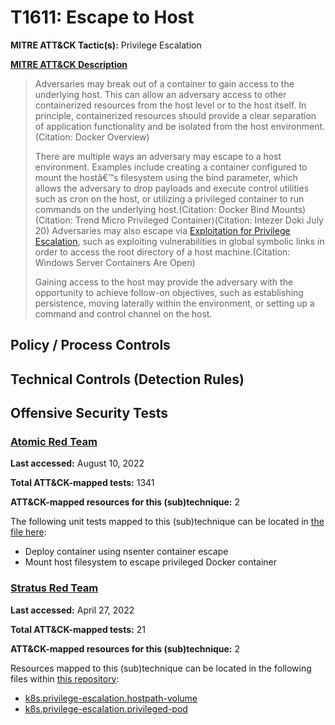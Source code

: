 # T1611: Escape to Host
**MITRE ATT&CK Tactic(s):** Privilege Escalation

**[MITRE ATT&CK Description](https://attack.mitre.org/techniques/T1611)**
<blockquote>Adversaries may break out of a container to gain access to the underlying host. This can allow an adversary access to other containerized resources from the host level or to the host itself. In principle, containerized resources should provide a clear separation of application functionality and be isolated from the host environment.(Citation: Docker Overview)

There are multiple ways an adversary may escape to a host environment. Examples include creating a container configured to mount the hostâ€™s filesystem using the bind parameter, which allows the adversary to drop payloads and execute control utilities such as cron on the host, or utilizing a privileged container to run commands on the underlying host.(Citation: Docker Bind Mounts)(Citation: Trend Micro Privileged Container)(Citation: Intezer Doki July 20) Adversaries may also escape via [Exploitation for Privilege Escalation](https://attack.mitre.org/techniques/T1068), such as exploiting vulnerabilities in global symbolic links in order to access the root directory of a host machine.(Citation: Windows Server Containers Are Open)

Gaining access to the host may provide the adversary with the opportunity to achieve follow-on objectives, such as establishing persistence, moving laterally within the environment, or setting up a command and control channel on the host.</blockquote>

## Policy / Process Controls
## Technical Controls (Detection Rules)

## Offensive Security Tests
### [Atomic Red Team](https://github.com/redcanaryco/atomic-red-team)
**Last accessed:** August 10, 2022

**Total ATT&CK-mapped tests:** 1341

**ATT&CK-mapped resources for this (sub)technique:** 2

The following unit tests mapped to this (sub)technique can be located in [the file here](https://github.com/redcanaryco/atomic-red-team/tree/master/atomics/T1611/T1611.yaml):

* Deploy container using nsenter container escape
* Mount host filesystem to escape privileged Docker container

### [Stratus Red Team](https://github.com/DataDog/stratus-red-team/)
**Last accessed:** April 27, 2022

**Total ATT&CK-mapped tests:** 21

**ATT&CK-mapped resources for this (sub)technique:** 2

Resources mapped to this (sub)technique can be located in the following files within [this repository](https://stratus-red-team.cloud/attack-techniques/):

* [k8s.privilege-escalation.hostpath-volume](https://stratus-red-team.cloud/attack-techniques/k8s/k8s.privilege-escalation.hostpath-volume/)
* [k8s.privilege-escalation.privileged-pod](https://stratus-red-team.cloud/attack-techniques/k8s/k8s.privilege-escalation.privileged-pod/)

